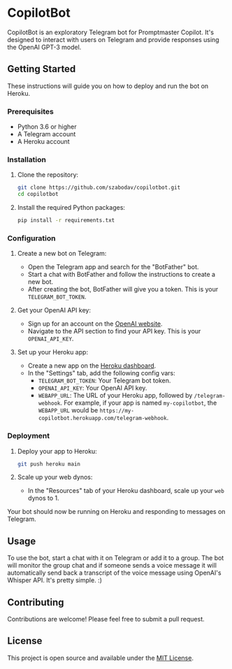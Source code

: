# CopilotBot

CopilotBot is an exploratory Telegram bot for Promptmaster Copilot. It's designed to interact with users on Telegram and provide responses using the OpenAI GPT-3 model.

## Getting Started

These instructions will guide you on how to deploy and run the bot on Heroku.

### Prerequisites

- Python 3.6 or higher
- A Telegram account
- A Heroku account

### Installation

1. Clone the repository:

    ```bash
    git clone https://github.com/szabodav/copilotbot.git
    cd copilotbot
    ```

2. Install the required Python packages:

    ```bash
    pip install -r requirements.txt
    ```

### Configuration

1. Create a new bot on Telegram:

    - Open the Telegram app and search for the "BotFather" bot.
    - Start a chat with BotFather and follow the instructions to create a new bot.
    - After creating the bot, BotFather will give you a token. This is your `TELEGRAM_BOT_TOKEN`.

2. Get your OpenAI API key:

    - Sign up for an account on the [OpenAI website](https://www.openai.com/).
    - Navigate to the API section to find your API key. This is your `OPENAI_API_KEY`.

3. Set up your Heroku app:

    - Create a new app on the [Heroku dashboard](https://dashboard.heroku.com/).
    - In the "Settings" tab, add the following config vars:
        - `TELEGRAM_BOT_TOKEN`: Your Telegram bot token.
        - `OPENAI_API_KEY`: Your OpenAI API key.
        - `WEBAPP_URL`: The URL of your Heroku app, followed by `/telegram-webhook`. For example, if your app is named `my-copilotbot`, the `WEBAPP_URL` would be `https://my-copilotbot.herokuapp.com/telegram-webhook`.

### Deployment

1. Deploy your app to Heroku:

    ```bash
    git push heroku main
    ```

2. Scale up your web dynos:

    - In the "Resources" tab of your Heroku dashboard, scale up your `web` dynos to 1.

Your bot should now be running on Heroku and responding to messages on Telegram.

## Usage

To use the bot, start a chat with it on Telegram or add it to a group. The bot will monitor the group chat and if someone sends a voice message it will automatically send back a transcript of the voice message using OpenAI's Whisper API.
It's pretty simple. :)

## Contributing

Contributions are welcome! Please feel free to submit a pull request.

## License

This project is open source and available under the [MIT License](https://opensource.org/licenses/MIT).
